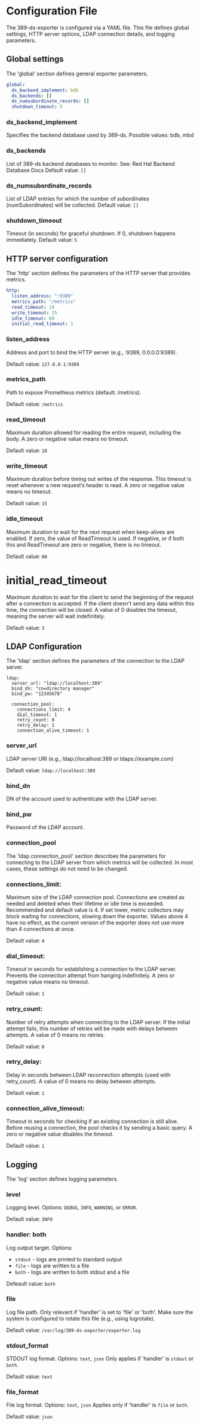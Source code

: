 # Configuration File

The 389-ds-exporter is configured via a YAML file. This file defines global settings, HTTP server options, LDAP connection details, and logging parameters.

## Global settings

The 'global' section defines general exporter parameters.

```yaml
global:
  ds_backend_implement: bdb
  ds_backends: []
  ds_numsubordinate_records: []
  shutdown_timeout: 5
```

### ds_backend_implement
Specifies the backend database used by 389-ds.
Possible values: bdb, mbd

### ds_backends
List of 389-ds backend databases to monitor.
See: Red Hat Backend Database Docs
Default value: `[]`

### ds_numsubordinate_records
List of LDAP entries for which the number of subordinates (numSubordinates) will be collected.
Default value: `[]`

### shutdown_timeout
Timeout (in seconds) for graceful shutdown. If 0, shutdown happens immediately.
Default value: `5`

## HTTP server configuration

The 'http' section defines the parameters of the HTTP server that provides metrics.

```yaml
http:
  listen_address: ":9389"
  metrics_path: "/metrics"
  read_timeout: 10
  write_timeout: 15
  idle_timeout: 60
  initial_read_timeout: 3
```

### listen_address
Address and port to bind the HTTP server (e.g., :9389, 0.0.0.0:9389).

Default value: `127.0.0.1:9389`

### metrics_path
Path to expose Prometheus metrics (default: /metrics).

Default value: `/metrics`

### read_timeout
Maximum duration allowed for reading the entire request, including the body.
A zero or negative value means no timeout.

Default value: `10`

### write_timeout
Maximum duration before timing out writes of the response.
This timeout is reset whenever a new request’s header is read.
A zero or negative value means no timeout.

Default value: `15`

### idle_timeout
Maximum duration to wait for the next request when keep-alives are enabled.
If zero, the value of ReadTimeout is used.
If negative, or if both this and ReadTimeout are zero or negative, there is no timeout.

Default value: `60`

# initial_read_timeout
Maximum duration to wait for the client to send the beginning of the request after a connection is accepted.
If the client doesn't send any data within this time, the connection will be closed.
A value of 0 disables the timeout, meaning the server will wait indefinitely.

Default value: `3`

## LDAP Configuration

The 'ldap' section defines the parameters of the connection to the LDAP server.

```
ldap:
  server_url: "ldap://localhost:389"
  bind_dn: "cn=directory manager"
  bind_pw: "12345678"

  connection_pool:
    connections_limit: 4
    dial_timeout: 1
    retry_count: 0
    retry_delay: 1
    connection_alive_timeout: 1
```
### server_url
LDAP server URI (e.g., ldap://localhost:389 or ldaps://example.com)

Default value: `ldap://localhost:389`

### bind_dn
DN of the account used to authenticate with the LDAP server.

### bind_pw
Password of the LDAP account.

### connection_pool
The 'ldap.connection_pool' section describes the parameters for connecting to the LDAP server from which metrics will be collected.
In most cases, these settings do not need to be changed.

### connections_limit:
Maximum size of the LDAP connection pool.
Connections are created as needed and deleted when their lifetime or idle time is exceeded.
Recommended and default value is 4. If set lower, metric collectors may block waiting for connections, slowing down the exporter.
Values above 4 have no effect, as the current version of the exporter does not use more than 4 connections at once.

Default value: `4`


### dial_timeout:
Timeout in seconds for establishing a connection to the LDAP server.
Prevents the connection attempt from hanging indefinitely.
A zero or negative value means no timeout.

Default value: `1`

### retry_count:
Number of retry attempts when connecting to the LDAP server.
If the initial attempt fails, this number of retries will be made with delays between attempts.
A value of 0 means no retries.

Default value: `0`

### retry_delay:
Delay in seconds between LDAP reconnection attempts (used with retry_count).
A value of 0 means no delay between attempts.

Default value: `1`

### connection_alive_timeout:
Timeout in seconds for checking if an existing connection is still alive.
Before reusing a connection, the pool checks it by sending a basic query.
A zero or negative value disables the timeout.

Default value: `1`

## Logging
The 'log' section defines logging parameters.

### level
Logging level.
Options: `DEBUG`, `INFO`, `WARNING`, or `ERROR`.

Default value: `INFO`

### handler: both
Log output target.
Options:
- `stdout` - logs are printed to standard output
- `file`   - logs are written to a file
- `both`   - logs are written to both stdout and a file

Defeault value: `both`

### file
Log file path.
Only relevant if 'handler' is set to 'file' or 'both'.
Make sure the system is configured to rotate this file (e.g., using logrotate).

Default value: `/var/log/389-ds-exporter/exporter.log`

### stdout_format
STDOUT log format.
Options: `text`, `json`
Only applies if 'handler' is `stdout` or `both`.

Default value: `text`

### file_format
File log format.
Options: `text`, `json`
Applies only if 'handler' is `file` or `both`.

Default value: `json`